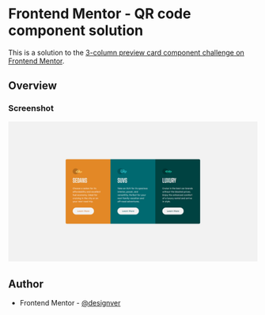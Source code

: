 # Frontend Mentor - QR code component solution

This is a solution to the [3-column preview card component challenge on Frontend Mentor](https://www.frontendmentor.io/challenges/3column-preview-card-component-pH92eAR2-).

## Overview

### Screenshot

![](images/screenshot.png)

## Author
- Frontend Mentor - [@designver](https://www.frontendmentor.io/profile/designver)